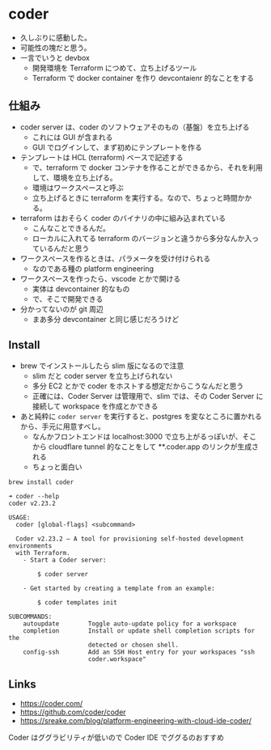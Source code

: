 # coder

- 久しぶりに感動した。
- 可能性の塊だと思う。
- 一言でいうと devbox
  - 開発環境を Terraform につめて、立ち上げるツール
  - Terraform で docker container を作り devcontaienr 的なことをする

## 仕組み
- coder server は、coder のソフトウェアそのもの（基盤）を立ち上げる
  - これには GUI が含まれる
  - GUI でログインして、まず初めにテンプレートを作る
- テンプレートは HCL (terraform) ベースで記述する
  - で、terraform で docker コンテナを作ることができるから、それを利用して、環境を立ち上げる。
  - 環境はワークスペースと呼ぶ
  - 立ち上げるときに terraform を実行する。なので、ちょっと時間かかる。
- terraform はおそらく coder のバイナリの中に組み込まれている
  - こんなことできるんだ。
  - ローカルに入れてる terraform のバージョンと違うから多分なんか入っているんだと思う
- ワークスペースを作るときは、パラメータを受け付けられる
  - なのである種の platform engineering 
- ワークスペースを作ったら、vscode とかで開ける
  - 実体は devcontainer 的なもの
  - で、そこで開発できる
- 分かってないのが git 周辺
  - まあ多分 devcontainer と同じ感じだろうけど

## Install
- brew でインストールしたら slim 版になるので注意
  - slim だと coder server を立ち上げられない
  - 多分 EC2 とかで coder をホストする想定だからこうなんだと思う
  - 正確には、Coder Server は管理用で、slim では、その Coder Server に接続して workspace を作成とかできる
- あと純粋に `coder server` を実行すると、postgres を変なところに置かれるから、手元に用意すべし。
  - なんかフロントエンドは localhost:3000 で立ち上がるっぽいが、そこから cloudflare tunnel 的なことをして **.coder.app のリンクが生成される
  - ちょっと面白い

```bash
brew install coder
```

```console
➜ coder --help
coder v2.23.2

USAGE:
  coder [global-flags] <subcommand>

  Coder v2.23.2 — A tool for provisioning self-hosted development environments
  with Terraform.
    - Start a Coder server:

        $ coder server

    - Get started by creating a template from an example:

        $ coder templates init

SUBCOMMANDS:
    autoupdate        Toggle auto-update policy for a workspace
    completion        Install or update shell completion scripts for the
                      detected or chosen shell.
    config-ssh        Add an SSH Host entry for your workspaces "ssh
                      coder.workspace"
```

## Links
- https://coder.com/
- https://github.com/coder/coder
- https://sreake.com/blog/platform-engineering-with-cloud-ide-coder/

Coder はググラビリティが低いので Coder IDE でググるのおすすめ

